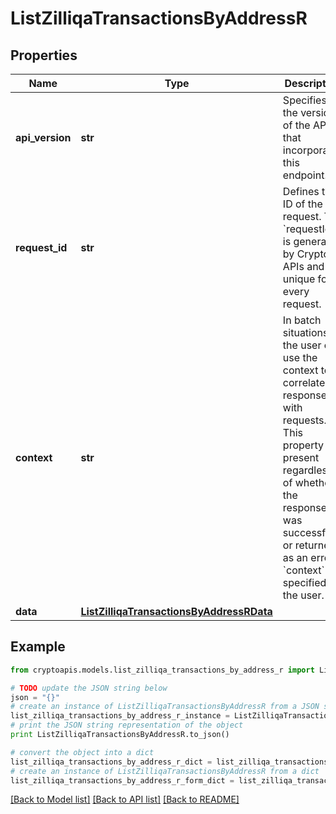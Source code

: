 # ListZilliqaTransactionsByAddressR


## Properties
Name | Type | Description | Notes
------------ | ------------- | ------------- | -------------
**api_version** | **str** | Specifies the version of the API that incorporates this endpoint. | 
**request_id** | **str** | Defines the ID of the request. The &#x60;requestId&#x60; is generated by Crypto APIs and it&#39;s unique for every request. | 
**context** | **str** | In batch situations the user can use the context to correlate responses with requests. This property is present regardless of whether the response was successful or returned as an error. &#x60;context&#x60; is specified by the user. | [optional] 
**data** | [**ListZilliqaTransactionsByAddressRData**](ListZilliqaTransactionsByAddressRData.md) |  | 

## Example

```python
from cryptoapis.models.list_zilliqa_transactions_by_address_r import ListZilliqaTransactionsByAddressR

# TODO update the JSON string below
json = "{}"
# create an instance of ListZilliqaTransactionsByAddressR from a JSON string
list_zilliqa_transactions_by_address_r_instance = ListZilliqaTransactionsByAddressR.from_json(json)
# print the JSON string representation of the object
print ListZilliqaTransactionsByAddressR.to_json()

# convert the object into a dict
list_zilliqa_transactions_by_address_r_dict = list_zilliqa_transactions_by_address_r_instance.to_dict()
# create an instance of ListZilliqaTransactionsByAddressR from a dict
list_zilliqa_transactions_by_address_r_form_dict = list_zilliqa_transactions_by_address_r.from_dict(list_zilliqa_transactions_by_address_r_dict)
```
[[Back to Model list]](../README.md#documentation-for-models) [[Back to API list]](../README.md#documentation-for-api-endpoints) [[Back to README]](../README.md)


